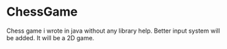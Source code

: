 # ChessGame
Chess game i wrote in java without any library help.
Better input system will be added.
It will be a 2D game.
